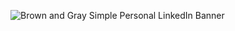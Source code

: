 ![Brown and Gray Simple Personal LinkedIn Banner](https://github.com/FinzyPHINZY/FinzyPHINZY/assets/102292855/bdbdd854-0089-4edc-be0d-b40d991d0a96)
